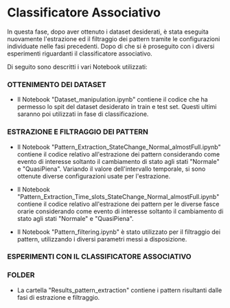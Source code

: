 # Classificatore Associativo

In questa fase, dopo aver ottenuto i dataset desiderati, è stata eseguita nuovamente
l'estrazione ed il filtraggio dei pattern tramite le configurazioni individuate nelle 
fasi precedenti. Dopo di che si è proseguito con i diversi esperimenti riguardanti il 
classificatore associativo.

Di seguito sono descritti i vari Notebook utilizzati:

### OTTENIMENTO DEI DATASET
- Il Notebook "Dataset_manipulation.ipynb" contiene il codice che ha permesso lo spit
del dataset desiderato in train e test set. Questi ultimi saranno poi utilizzati 
in fase di classificazione.

### ESTRAZIONE E FILTRAGGIO DEI PATTERN
- Il Notebook "Pattern_Extraction_StateChange_Normal_almostFull.ipynb" contiene 
il codice relativo all'estrazione dei pattern considerando come evento di interesse soltanto il
cambiamento di stato agli stati "Normale" e "QuasiPiena". Variando il valore dell'intervallo
temporale, si sono ottenute diverse configurazioni usate per l'estrazione.

- Il Notebook "Pattern_Extraction_Time_slots_StateChange_Normal_almostFull.ipynb" 
contiene il codice relativo all'estrazione dei pattern per le diverse fasce orarie
considerando come evento di interesse soltanto il cambiamento di stato agli stati 
"Normale" e "QuasiPiena". 

- Il Notebook "Pattern_filtering.ipynb" è stato utilizzato per il filtraggio dei pattern,
utilizzando i diversi parametri messi a disposizione.

### ESPERIMENTI CON IL CLASSIFICATORE ASSOCIATIVO


### FOLDER
- La cartella "Results_pattern_extraction" contiene i pattern risultanti dalle fasi di estrazione 
e filtraggio.